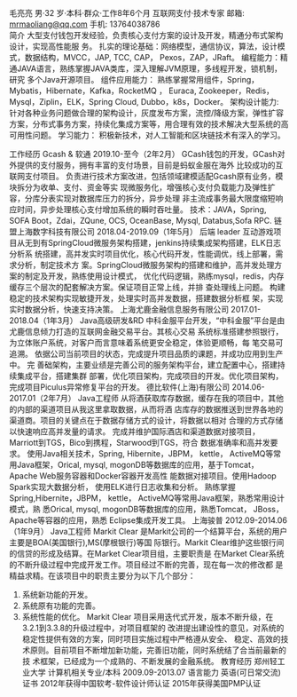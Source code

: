 ⽑亮亮 男·32 岁·本科·群众·⼯作8年6个⽉
互联⽹⽀付·技术专家
邮箱: mrmaoliang@qq.com ⼿机: 13764038786
<br>
简介
⼤型⽀付钱包开发经验，负责核⼼⽀付⽅案的设计及开发，精通分布式架构设计，实现⾼性能服
务。
扎实的理论基础：⽹络模型，通信协议，算法，设计模式，数据结构，MVCC，JAP, TCC, CAP，
Pexos，ZAP，JRaft。
编程能⼒：精通JAVA语⾔，熟练掌握JAVA类库，深⼊理解JVM原理，多线程开发，锁机制，研究
多个Java开源项⽬。
组件应⽤能⼒： 熟练掌握常⽤组件，Spring，Mybatis，Hibernate，Kafka，RocketMQ ，
Euraca, Zookeeper，Redis，Mysql，Ziplin，ELK，Spring Cloud, Dubbo，k8s，Docker。
架构设计能⼒: 针对各种业务问题做合理的架构设计，灰度发布⽅案，流控/降级⽅案，弹性扩容
⽅案，分布式事务⽅案，持续化集成⽅案等，⽤合理有效的技术解决⼤型系统的⾼可⽤性问题。
学习能⼒： 积极新技术，对⼈⼯智能和区块链技术有深⼊的学习。

⼯作经历
Gcash & 软通 2019.10-⾄今（2年2⽉）
GCash钱包的开发，GCash对外提供的⽀付服务，拥有丰富的⽀付场景，⽬前是蚂蚁⾦服在海外
⽐较成功的互联⽹⽀付项⽬。
负责进⾏技术⽅案改进，包括领域建模适配Gcash原有业务，模块拆分为收单、⽀付、资⾦等实
现微服务化，增强核⼼⽀付负载能⼒及弹性扩容，分库分表实现对数据库压⼒的拆分，异步处理
⾮主流成事务最⼤限度缩短响应时间，异步处理核⼼⽀付增加系统的瞬时吞吐量。
技术：JAVA，Spring, SOFA Boot，Zdai，ZQune, OCS, OceanBase, Mysql, Databus,Sofa RPC.
链盟上海数字科技有限公司 2018.04-2019.09（1年5⽉）
后端 leader
互动游戏项⽬从⽆到有SpringCloud微服务架构搭建，jenkins持续集成架构搭建，ELK⽇志分析系
统搭建，⾼并发实时项⽬优化，核⼼代码开发，性能调优，线上部署，需求分析，制定技术⽅
案。SpringCloud微服务架构的搭建和维护，⾼并发处理⽅案的制定及开发，熟练使⽤设计模式，
优化代码逻辑，熟练mysql，redis，内存缓存三个层次的配套解决⽅案。保证项⽬正常上线，并排
查处理线上问题。 构建稳定的技术架构实现敏捷开发，处理实时⾼并发数据，搭建数据分析框
架，实现实时数据分析，快速⽀持决策。
上海尤⿅⾦融信息服务有限公司 2017.01-2018.04（1年3⽉）
Java⾼级研发&RD
中科⾦服平台开发，“中科⾦服”平台是由尤⿅信息倾⼒打造的互联⽹⾦融交易平台。其核⼼交易
系统标准搭建参照银⾏，为⽴体账户系统，对客户⽽⾔意味着系统更安全稳定，体验更顺畅，每
笔交易可追溯。 依据公司当前项⽬的状态，完成提升项⽬品质的课题，并成功应⽤到⽣产中。 完
善础架构，主要业绩是完善公司的服务架构平台，建⽴配置中⼼，搭建持续集成平台，搭建集群
部署，优化项⽬架构，完成项⽬的开发。优化项⽬架构，完成项⽬Piculus异常修复平台的开发。
德⽐软件(上海)有限公司 2014.06-2017.01（2年7⽉）
Java⼯程师
从将酒获取库存数据，缓存在我的项⽬中，其他的内部的渠道项⽬从我这⾥拿取数据，从⽽将酒
店库存的数据推送到世界各地的渠道商。项⽬的关键点在于数据存储⽅式的设计，将数据以相对
合理的⽅式存储以快速响应⾼并发量的请求。
完成并维护国际酒店和渠道数据对接项⽬，Marriott到TGS，Bico到携程，Starwood到TGS，符合
数据准确率和⾼并发要求。
使⽤Java相关技术，Spring, Hibernite，JBPM， kettle， ActiveMQ等常⽤Java框架，Orical,
mysql, mogonDB等数据库的应⽤，基于Tomcat， Apache Web服务容器和Docker容器开发⾼性
能数据对接项⽬。使⽤Hadoop Spark实现⼤数据分析， 使⽤ELK进⾏⽇志收集和分析。
熟练掌握Spring,Hibernite，JBPM， kettle， ActiveMQ等常⽤Java框架，熟悉常⽤设计模式，熟
悉Orical, mysql, mogonDB等数据库的应⽤，熟悉Tomcat， JBoss， Apache等容器的应⽤，熟悉
Eclipse集成开发⼯具。
上海骏普 2012.09-2014.06（1年9⽉）
Java⼯程师
Markit Clear 是Markit公司的⼀个结算平台，系统的⽤户主要是BOA(美国银⾏),MS(摩根银⾏)等国
际银⾏。Markit Clear维护这些银⾏间的信贷的形成及结算。在Market Clear项⽬组，主要职责是
在Market Clear系统的不断升级过程中完成开发⼯作。项⽬经过不断的完善，现在每⼀次的修改都
是精益求精。在该项⽬中的职责主要分为以下⼏个部分：
1. 系统新功能的开发。
2. 系统原有功能的完善。
3. 系统性能的优化。
Markit Clear 项⽬采⽤迭代式开发，版本不断升级，在3.2.1到3.3.8的升级过程中，对项⽬框架的
改进提出建设性的意⻅，对系统的稳定性提供有效的⽅案，同时项⽬实施过程中严格遵从安全、
稳定、⾼效的技术原则。⽬前项⽬不断增加新功能，完善旧功能，同时系统结了合当前最新的技
术框架，已经成为⼀个成熟的、不断发展的⾦融系统。
教育经历
郑州轻⼯业⼤学 计算机相关专业/本科 2009.09-2013.07
语⾔能⼒
英语(可⽇常交流)
证书
2012年获得中国软考-软件设计师认证
2015年获得美国PMP认证
